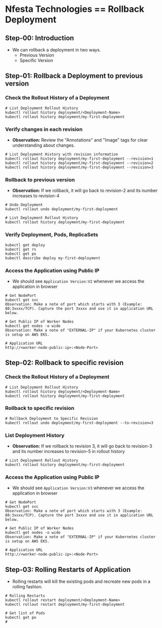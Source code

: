 # Nfesta Technologies == Rollback Deployment

## Step-00: Introduction
- We can rollback a deployment in two ways.
  - Previous Version
  - Specific Version

## Step-01: Rollback a Deployment to previous version

### Check the Rollout History of a Deployment
```
# List Deployment Rollout History
kubectl rollout history deployment/<Deployment-Name>
kubectl rollout history deployment/my-first-deployment  
```

### Verify changes in each revision
- **Observation:** Review the "Annotations" and "Image" tags for clear understanding about changes.
```
# List Deployment History with revision information
kubectl rollout history deployment/my-first-deployment --revision=1
kubectl rollout history deployment/my-first-deployment --revision=2
kubectl rollout history deployment/my-first-deployment --revision=3
```


### Rollback to previous version
- **Observation:** If we rollback, it will go back to revision-2 and its number increases to revision-4
```
# Undo Deployment
kubectl rollout undo deployment/my-first-deployment

# List Deployment Rollout History
kubectl rollout history deployment/my-first-deployment  
```

### Verify Deployment, Pods, ReplicaSets
```
kubectl get deploy
kubectl get rs
kubectl get po
kubectl describe deploy my-first-deployment
```

### Access the Application using Public IP
- We should see `Application Version:V2` whenever we access the application in browser
```
# Get NodePort
kubectl get svc
Observation: Make a note of port which starts with 3 (Example: 80:3xxxx/TCP). Capture the port 3xxxx and use it in application URL below. 

# Get Public IP of Worker Nodes
kubectl get nodes -o wide
Observation: Make a note of "EXTERNAL-IP" if your Kubernetes cluster is setup on AWS EKS.

# Application URL
http://<worker-node-public-ip>:<Node-Port>
```


## Step-02: Rollback to specific revision
### Check the Rollout History of a Deployment
```
# List Deployment Rollout History
kubectl rollout history deployment/<Deployment-Name>
kubectl rollout history deployment/my-first-deployment 
```
### Rollback to specific revision
```
# Rollback Deployment to Specific Revision
kubectl rollout undo deployment/my-first-deployment --to-revision=3
```

### List Deployment History
- **Observation:** If we rollback to revision 3, it will go back to revision-3 and its number increases to revision-5 in rollout history
```
# List Deployment Rollout History
kubectl rollout history deployment/my-first-deployment  
```


### Access the Application using Public IP
- We should see `Application Version:V3` whenever we access the application in browser
```
# Get NodePort
kubectl get svc
Observation: Make a note of port which starts with 3 (Example: 80:3xxxx/TCP). Capture the port 3xxxx and use it in application URL below. 

# Get Public IP of Worker Nodes
kubectl get nodes -o wide
Observation: Make a note of "EXTERNAL-IP" if your Kubernetes cluster is setup on AWS EKS.

# Application URL
http://<worker-node-public-ip>:<Node-Port>
```

## Step-03: Rolling Restarts of Application
- Rolling restarts will kill the existing pods and recreate new pods in a rolling fashion. 
```
# Rolling Restarts
kubectl rollout restart deployment/<Deployment-Name>
kubectl rollout restart deployment/my-first-deployment

# Get list of Pods
kubectl get po
#
```
